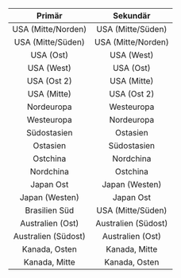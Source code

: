 |Primär |Sekundär |
|:-----------------:|:-----------------:|
|USA (Mitte/Norden) |USA (Mitte/Süden) |
|USA (Mitte/Süden) |USA (Mitte/Norden) |
|USA (Ost) |USA (West) |
|USA (West) |USA (Ost) |
|USA (Ost 2) |USA (Mitte) |
|USA (Mitte) |USA (Ost 2) |
|Nordeuropa |Westeuropa |
|Westeuropa |Nordeuropa |
|Südostasien |Ostasien |
|Ostasien |Südostasien |
|Ostchina |Nordchina |
|Nordchina |Ostchina |
|Japan Ost |Japan (Westen) |
|Japan (Westen) |Japan Ost |
|Brasilien Süd |USA (Mitte/Süden) |
|Australien (Ost) |Australien (Südost)|
|Australien (Südost)|Australien (Ost) |
|Kanada, Osten |Kanada, Mitte |
|Kanada, Mitte |Kanada, Osten |

<!---HONumber=AcomDC_0525_2016-->